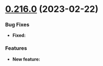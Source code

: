 # [0.216.0](https://github.com/n8n-io/n8n/compare/n8n@0.215.2...n8n@0.216.0) (2023-02-22)


### Bug Fixes

* **Fixed:** 


### Features

* **New feature:**
